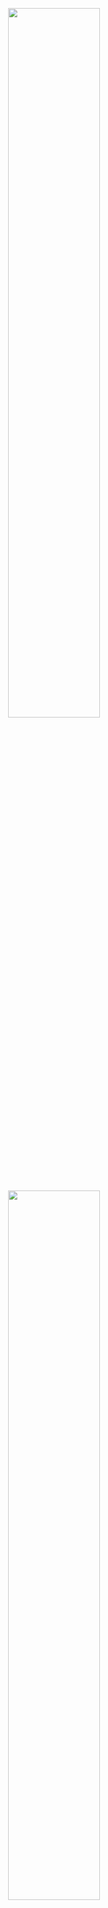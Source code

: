 <p align="center">
  <img width="60%" src="public/images/logo/ths-white.svg#gh-dark-mode-only" />
  <img width="60%" src="public/images/logo/ths-black.svg#gh-light-mode-only" />
</p>

# The Hateful Society

- Website for [The Hateful Society](https://thehatefulsociety.com)

## Development

To develop and locally test the website:

### Step 1. Install development tools:

1. [Install Node.js and NPM](https://nodejs.org/en/download/package-manager/).
1. [Install PNPM](https://pnpm.io/installation) (recommended opposed to NPM/Yarn).
1. Code editor of your choice (we recommend [VSCode](https://code.visualstudio.com/)).

### Step 2. Install dependencies:

Install node modules required to run the website by running:

```
pnpm i
```

### Step 3. Start the Next.js dev server:

```
pnpm dev
```

In a browser, load the page [localhost:3000](http://localhost:3000) and you should now be able to test the website while making your changes.
Next.js' dev server has hot reloading so no need to restart the instance when it's running!

### Step 4. Build:

After making your changes and verifying it all works in the dev server, furtherly test them out by building the website:

```
pnpm build
```

### Step 5. Start:

```
pnpm start
```

In a browser, load the page [localhost:3000](http://localhost:3000) and you should now be able to view the built website.

